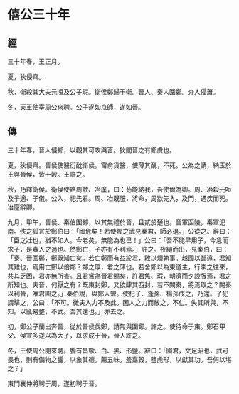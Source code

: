 # 僖公三十年
## 經

三十年春，王正月。

夏，狄侵齊。

秋，衛殺其大夫元咺及公子瑕。衛侯鄭歸于衛。晉人、秦人圍鄭。介人侵蕭。

冬，天王使宰周公來聘。公子遂如京師，遂如晉。

## 傳

三十年春，晉人侵鄭，以觀其可攻與否。狄間晉之有鄭虞也。

夏，狄侵齊。晉侯使醫衍酖衛侯。甯俞貨醫，使薄其酖，不死。公為之請，納玉於王與晉侯，皆十榖。王許之。

秋，乃釋衛侯。衛侯使賂周歂、冶廑，曰：苟能納我，吾使爾為卿。周、冶殺元咺及子適、子儀。公入，祀先君。周、冶既服，將命，周歂先入，及門，遇疾而死。冶廑辭卿。

九月，甲午，晉侯、秦伯圍鄭，以其無禮於晉，且貳於楚也。晉軍函陵，秦軍汜南。佚之狐言於鄭伯曰：「國危矣！若使燭之武見秦君，師必退。」公從之。辭曰：「臣之壯也，猶不如人。今老矣，無能為也已！」公曰：「吾不能早用子，今急而求子，是寡人之過也。然鄭亡，子亦有不利焉。」許之。夜縋而出，見秦伯，曰：「秦、晉圍鄭，鄭既知亡矣。若亡鄭而有益於君，敢以煩執事。越國以鄙遠，君知其難也，焉用亡鄭以倍鄰？鄰之厚，君之薄也。若舍鄭以為東道主，行李之往來，共其乏困，君亦無所害。且君嘗為晉君賜矣，許君焦、瑕，朝濟而夕設版焉，君之所知也。夫晉，何厭之有？既東封鄭，又欲肆其西封，若不闕秦，將焉取之？闕秦以利晉，唯君圖之。」秦伯說，與鄭人盟。使杞子、逢孫、楊孫戍之，乃還。子犯謂擊之，公曰：「不可。微夫人力不及此。因人之力而敝之，不仁。失其所與，不知。以亂易整，不武。吾其還也。」亦去之。

初，鄭公子蘭出奔晉，從於晉侯伐鄭，請無與圍鄭。許之。使待命于東。鄭石甲父、侯宣多逆以為大子，以求成于晉，晉人許之。

冬，王使周公閱來聘。饗有昌歜、白、黑、形鹽。辭曰：「國君，文足昭也，武可畏也，則有備物之饗，以象其德。薦五味，羞嘉穀，鹽虎形，以獻其功。吾何以堪之？」

東門襄仲將聘于周，遂初聘于晉。

